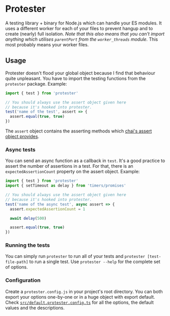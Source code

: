 # Protester

A testing library + binary for Node.js which can handle your ES modules.
It uses a different worker for each of your files to prevent hangup
and to create (nearly) full isolation.
*Note that this also means that you can't import anything which utilises `parentPort` from the `worker_threads` module.*
This most probably means your worker files.

## Usage

Protester doesn't flood your global object because I find that behaviour quite unpleasant.
You have to import the testing functions from the `protester` package.
Example:

```js
import { test } from 'protester'

// You should always use the assert object given here
// because it's hooked into protester.
test('name of the test', assert => {
  assert.equal(true, true)
})
```

The `assert` object contains the asserting methods which [chai's assert object provides](https://www.chaijs.com/api/assert/).

### Async tests

You can send an async function as a callback in `test`.
It's a good practice to assert the number of assertions
in a test. For that, there is an `expectedAssertionCount` property
on the assert object.
Example:

```js
import { test } from 'protester'
import { setTimeout as delay } from 'timers/promises'

// You should always use the assert object given here
// because it's hooked into protester.
test('name of the async test', async assert => {
  assert.expectedAssertionCount = 1

  await delay(500)

  assert.equal(true, true)
})
```

### Running the tests

You can simply run `protester` to run all of your tests
and `protester [test-file-path]` to run a single test.
Use `protester --help` for the complete set of options.

### Configuration

Create a `protester.config.js` in your project's root directory.
You can both export your options one-by-one or in a huge object with export default.
Check [`src/default.protester.config.ts`](https://github.com/trustedtomato/decharge/blob/master/packages/protester/src/default.protester.config.ts) for all the options, the default values and the descriptions.
